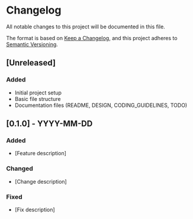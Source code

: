 # Changelog

All notable changes to this project will be documented in this file.

The format is based on [Keep a Changelog](https://keepachangelog.com/en/1.0.0/),
and this project adheres to [Semantic Versioning](https://semver.org/spec/v2.0.0.html).

## [Unreleased]

### Added
- Initial project setup
- Basic file structure
- Documentation files (README, DESIGN, CODING_GUIDELINES, TODO)

## [0.1.0] - YYYY-MM-DD

### Added
- [Feature description]

### Changed
- [Change description]

### Fixed
- [Fix description]
